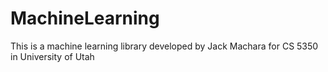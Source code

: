 # MachineLearning
This is a machine learning library developed by Jack Machara for
CS 5350 in University of Utah
